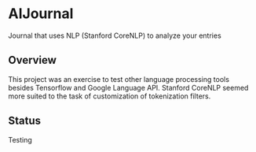 # AIJournal
Journal that uses NLP (Stanford CoreNLP) to analyze your entries

## Overview

This project was an exercise to test other language processing tools besides Tensorflow and Google Language API. Stanford CoreNLP seemed more suited to the task of
customization of tokenization filters. 

## Status

Testing
